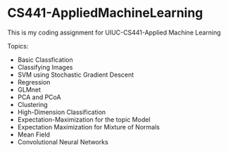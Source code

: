 # CS441-AppliedMachineLearning

This is my coding assignment for UIUC-CS441-Applied Machine Learning

Topics:
- Basic Classfication
- Classifying Images
- SVM using Stochastic Gradient Descent
- Regression
- GLMnet
- PCA and PCoA
- Clustering
- High-Dimension Classification
- Expectation-Maximization for the topic Model
- Expectation Maximization for Mixture of Normals
- Mean Field
- Convolutional Neural Networks

